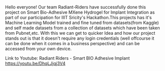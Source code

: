 Hello everyone! Our team Radiant-Riders have successfully done this project on Smart Bio-Adhesive MXene Hydrogel for Implant Integration as part of our participation for IIIT Sricity's Hackathon.This projects has it's Machine Learning Model trained and fine tuned from datasets(from Kaggle) and self made datasets from a collection of datasets which have been taken from Pubnet,etc.
                    With this we can get to quicker Idea and how our project stands out is that it doesn't require any login credentials (well offcourse it can be done when it comes in a business perspective) and can be accessed from your own device.
                    
Link to Youtube:
Radiant Riders  - Smart BIO Adhesive Implant
https://youtu.be/DhqLJjqj3V4
